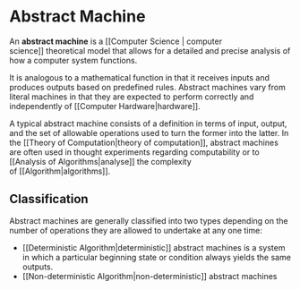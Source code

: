 # Abstract Machine
An **abstract machine** is a [[Computer Science | computer science]] theoretical model that allows for a detailed and precise analysis of how a computer system functions.

It is analogous to a mathematical function in that it receives inputs and produces outputs based on predefined rules. Abstract machines vary from literal machines in that they are expected to perform correctly and independently of [[Computer Hardware|hardware]].

A typical abstract machine consists of a definition in terms of input, output, and the set of allowable operations used to turn the former into the latter. In the [[Theory of Computation|theory of computation]], abstract machines are often used in thought experiments regarding computability or to [[Analysis of Algorithms|analyse]] the complexity of [[Algorithm|algorithms]].

## Classification
Abstract machines are generally classified into two types depending on the number of operations they are allowed to undertake at any one time:
- [[Deterministic Algorithm|deterministic]] abstract machines is a system in which a particular beginning state or condition always yields the same outputs.
- [[Non-deterministic Algorithm|non-deterministic]] abstract machines